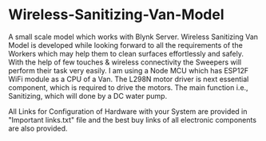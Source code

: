 # Wireless-Sanitizing-Van-Model
A small scale model which works with Blynk Server.
Wireless Sanitizing Van Model is developed while looking forward to all the requirements of the Workers which may help them to clean surfaces effortlessly and safely. With the help of few touches & wireless connectivity the Sweepers will perform their task very easily.
I am using a Node MCU which has ESP12F WiFi module as a CPU of a Van. The L298N motor driver is next essential component, which is required to drive the motors. The main function i.e., Sanitizing, which will done by a DC water pump.

All Links for Configuration of Hardware with your System are provided in "Important links.txt" file and the best buy links of all electronic components are also provided.
